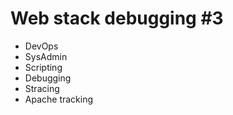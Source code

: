 # Web stack debugging #3

- DevOps
- SysAdmin
- Scripting
- Debugging
- Stracing 
- Apache tracking 
